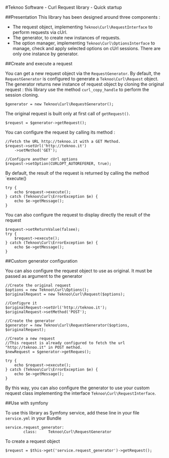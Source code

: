 #Teknoo Software - Curl Request library - Quick startup

##Presentation
This library has been designed around three components :

- The request object, implementing `Teknoo\Curl\RequestInterface` to perform requests via cUrl.
- The generator, to create new instances of requests.
- The option manager, implementing `Teknoo\Curl\OptionsInterface` to manage, check and apply selected options on cUrl sessions.
 There are only one instance by generator.

##Create and execute a request

You can get a new request object via the `RequestGenerator`. By default, the `RequestGenerator` is configured
to generate a `Teknoo\Curl\Request` object. The generator returns new instance of request object by cloning 
 the original request : this library use the method `curl_copy_handle` to perform the session cloning. 
 
    $generator = new Teknoo\Curl\RequestGenerator();
 
The original request is built only at first call of `getRequest()`. 

    $request = $generator->getRequest();
    
You can configure the request by calling its method :

    //Fetch the URL http://teknoo.it with a GET Method.
    $request->setUrl('http://teknoo.it')
        ->setMethod('GET');
    
    //Configure another cUrl options
    $request->setOption(CURLOPT_AUTOREFERER, true);
    
By default, the result of the request is returned by calling the method `execute()

    try {
        echo $request->execute();
    } catch (Teknoo\Curl\ErrorException $e) {
        echo $e->getMessage();
    }
    
You can also configure the request to display directly the result of the request
  
    $request->setReturnValue(falsee);
    try {
        $request->execute();
    } catch (Teknoo\Curl\ErrorException $e) {
        echo $e->getMessage();
    }

##Custom generator configuration

You can also configure the request object to use as original. It must be passed as argument to the generator

    //Create the original request
    $options = new Teknoo\Curl\Options();
    $originalRequest = new Teknoo\Curl\Request($options);
    
    //Configure it
    $originalRequest->setUrl('http://teknoo.it');
    $originalRequest->setMethod('POST');
    
    //Create the generator
    $generator = new Teknoo\Curl\RequestGenerator($options, $originalRequest);
    
    //Create a new request
    //This request is already configured to fetch the url "http://teknoo.it" in POST method.
    $newRequest = $generator->getReques();
    
    try {
        echo $request->execute();
    } catch (Teknoo\Curl\ErrorException $e) {
        echo $e->getMessage();
    }

By this way, you can also configure the generator to use your custom request class implementing the interface `Teknoo\Curl\RequestInterface`.
    
##Use with symfony

To use this library as Symfony service, add these line in your file `service.yml` in your Bundle
 
    service.request_generator:
            class:     Teknoo\Curl\RequestGenerator

To create a request object

    $request = $this->get('service.request_generator')->getRequest();
